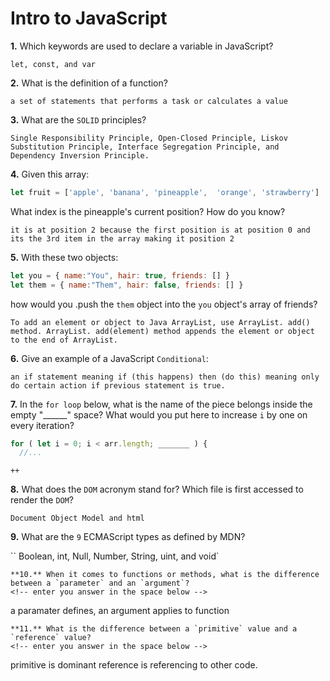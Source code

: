 # Intro to JavaScript

**1.** Which keywords are used to declare a variable in JavaScript?
<!-- enter you answer in the space below -->
```
let, const, and var

```
**2.** What is the definition of a function?
<!-- enter you answer in the space below -->
```
a set of statements that performs a task or calculates a value

```
**3.** What are the `SOLID` principles?
<!-- enter you answer in the space below -->
```
Single Responsibility Principle, Open-Closed Principle, Liskov Substitution Principle, Interface Segregation Principle, and Dependency Inversion Principle.

```
**4.** Given this array: 
```js
let fruit = ['apple', 'banana', 'pineapple',  'orange', 'strawberry']
``` 
What index is the pineapple's current position? How do you know?
<!-- enter you answer in the space below -->
```
it is at position 2 because the first position is at position 0 and its the 3rd item in the array making it position 2
```
**5.** With these two objects: 
```js
let you = { name:"You", hair: true, friends: [] }
let them = { name:"Them", hair: false, friends: [] }
```
how would you .push the `them` object into the `you` object's array of friends?
<!-- enter you answer in the space below -->
```
To add an element or object to Java ArrayList, use ArrayList. add() method. ArrayList. add(element) method appends the element or object to the end of ArrayList.

```

**6.** Give an example of a JavaScript `Conditional`:
<!-- enter you answer in the space below -->
```
an if statement meaning if (this happens) then (do this) meaning only do certain action if previous statement is true.

```
**7.** In the `for loop` below, what is the name of the piece belongs inside the empty "______" space? What would you put here to increase `i` by one on every iteration?
```js
for ( let i = 0; i < arr.length; _______ ) {
  //...
```
<!-- enter you answer in the space below -->
```
++
```
**8.** What does the `DOM` acronym stand for? Which file is first accessed to render the `DOM`?
<!-- enter you answer in the space below -->
```
Document Object Model and html
```

**9.** What are the `9` ECMAScript types as defined by MDN?
<!-- enter you answer in the space below -->
``
Boolean, int, Null, Number, String, uint, and void`

```
**10.** When it comes to functions or methods, what is the difference between a `parameter` and an `argument`?
<!-- enter you answer in the space below -->
```
a paramater defines, 
an argument applies to function
```
**11.** What is the difference between a `primitive` value and a `reference` value?
<!-- enter you answer in the space below -->
```
primitive is dominant reference is referencing to other code.
```